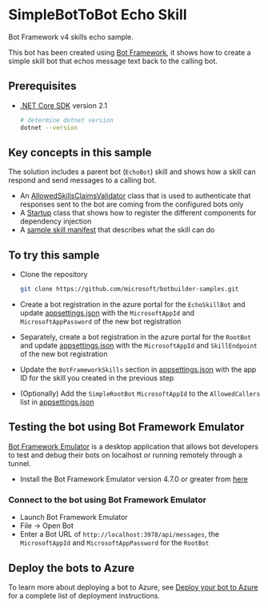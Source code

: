 # SimpleBotToBot Echo Skill

Bot Framework v4 skills echo sample.

This bot has been created using [Bot Framework](https://dev.botframework.com), it shows how to create a simple skill bot that echos message text back to the calling bot.

## Prerequisites

- [.NET Core SDK](https://dotnet.microsoft.com/download) version 2.1

  ```bash
  # determine dotnet version
  dotnet --version
  ```

## Key concepts in this sample

The solution includes a parent bot (`EchoBot`) skill and shows how a skill can respond and send messages to a calling bot.
  - An [AllowedSkillsClaimsValidator](Authentication/AllowedCallersClaimsValidator.cs) class that is used to authenticate that responses sent to the bot are coming from the configured bots only
  - A [Startup](SimpleRootBot/Startup.cs) class that shows how to register the different components for dependency injection
  - A [sample skill manifest](EchoSkillBot/wwwroot/manifest/echoskillbot-manifest-1.0.json) that describes what the skill can do

## To try this sample

- Clone the repository

    ```bash
    git clone https://github.com/microsoft/botbuilder-samples.git
    ```

- Create a bot registration in the azure portal for the `EchoSkillBot` and update [appsettings.json](appsettings.json) with the `MicrosoftAppId` and `MicrosoftAppPassword` of the new bot registration
- Separately, create a bot registration in the azure portal for the `RootBot` and update [appsettings.json](appsettings.json) with the `MicrosoftAppId` and `SkillEndpoint` of the new bot registration
- Update the `BotFrameworkSkills` section in [appsettings.json](SimpleRootBot/appsettings.json) with the app ID for the skill you created in the previous step
- (Optionally) Add the `SimpleRootBot` `MicrosoftAppId` to the `AllowedCallers` list in [appsettings.json](appsettings.json) 

## Testing the bot using Bot Framework Emulator

[Bot Framework Emulator](https://github.com/microsoft/botframework-emulator) is a desktop application that allows bot developers to test and debug their bots on localhost or running remotely through a tunnel.

- Install the Bot Framework Emulator version 4.7.0 or greater from [here](https://github.com/Microsoft/BotFramework-Emulator/releases)

### Connect to the bot using Bot Framework Emulator

- Launch Bot Framework Emulator
- File -> Open Bot
- Enter a Bot URL of `http://localhost:3978/api/messages`, the `MicrosoftAppId` and `MicrosoftAppPassword` for the `RootBot`

## Deploy the bots to Azure

To learn more about deploying a bot to Azure, see [Deploy your bot to Azure](https://aka.ms/azuredeployment) for a complete list of deployment instructions.

